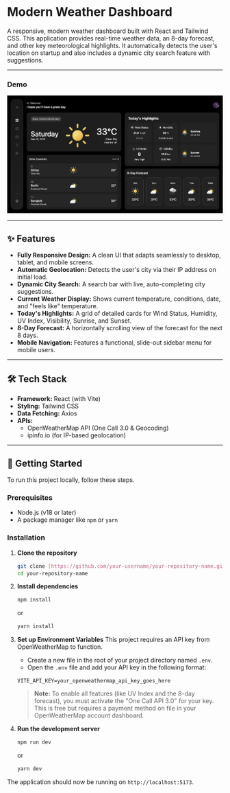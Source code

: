 # Modern Weather Dashboard

A responsive, modern weather dashboard built with React and Tailwind CSS. This application provides real-time weather data, an 8-day forecast, and other key meteorological highlights. It automatically detects the user's location on startup and also includes a dynamic city search feature with suggestions.

---

### Demo

![Weather Dashboard Screenshot](./public/screenshot.png)

---

## ✨ Features

- **Fully Responsive Design:** A clean UI that adapts seamlessly to desktop, tablet, and mobile screens.
- **Automatic Geolocation:** Detects the user's city via their IP address on initial load.
- **Dynamic City Search:** A search bar with live, auto-completing city suggestions.
- **Current Weather Display:** Shows current temperature, conditions, date, and "feels like" temperature.
- **Today's Highlights:** A grid of detailed cards for Wind Status, Humidity, UV Index, Visibility, Sunrise, and Sunset.
- **8-Day Forecast:** A horizontally scrolling view of the forecast for the next 8 days.
- **Mobile Navigation:** Features a functional, slide-out sidebar menu for mobile users.

---

## 🛠️ Tech Stack

- **Framework:** React (with Vite)
- **Styling:** Tailwind CSS
- **Data Fetching:** Axios
- **APIs:**
  - OpenWeatherMap API (One Call 3.0 & Geocoding)
  - ipinfo.io (for IP-based geolocation)

---

## 🚀 Getting Started

To run this project locally, follow these steps.

### Prerequisites

- Node.js (v18 or later)
- A package manager like `npm` or `yarn`

### Installation

1.  **Clone the repository**

    ```bash
    git clone [https://github.com/your-username/your-repository-name.git](https://github.com/your-username/your-repository-name.git)
    cd your-repository-name
    ```

2.  **Install dependencies**

    ```bash
    npm install
    ```

    or

    ```bash
    yarn install
    ```

3.  **Set up Environment Variables**
    This project requires an API key from OpenWeatherMap to function.

    - Create a new file in the root of your project directory named `.env`.
    - Open the `.env` file and add your API key in the following format:

    ```
    VITE_API_KEY=your_openweathermap_api_key_goes_here
    ```

    > **Note:** To enable all features (like UV Index and the 8-day forecast), you must activate the "One Call API 3.0" for your key. This is free but requires a payment method on file in your OpenWeatherMap account dashboard.

4.  **Run the development server**
    ```bash
    npm run dev
    ```
    or
    ```bash
    yarn dev
    ```

The application should now be running on `http://localhost:5173`.
